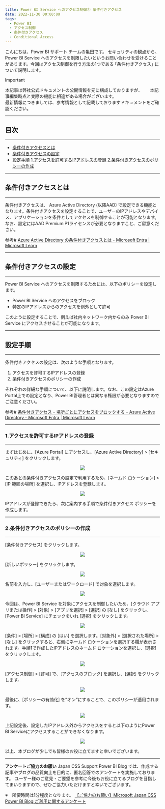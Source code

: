 ```yaml
---
title: Power BI Service へのアクセス制御① 条件付きアクセス
date: 2022-11-30 00:00:00 
tags:
  - Power BI　　
  - アクセス制御
  - 条件付きアクセス
  - Conditional Access
---
```


こんにちは、Power BI サポート チームの亀田です。
セキュリティの観点から、Power BI Service へのアクセスを制限したいというお問い合わせを受けることがあります。今回はアクセス制御を行う方法の1つである  ｢条件付きアクセス｣ について説明します。

<!-- more -->

> [!IMPORTANT]  
> 本記事は弊社公式ドキュメントの公開情報を元に構成しておりますが、　　
> 本記事編集時点と実際の機能に相違がある場合がございます。  
> 最新情報につきましては、参考情報として記載しておりますドキュメントをご確認ください。

---
## 目次
---
* [条件付きアクセスとは](#条件付きアクセスとは)
* [条件付きアクセスの設定](#条件付きアクセスの設定)
* [設定手順](#設定手順)
	[1.アクセスを許可するIPアドレスの登録](#1-アクセスを許可するIPアドレスの登録)
	[2.条件付きアクセスのポリシーの作成](#2-条件付きアクセスのポリシーの作成)

---
## 条件付きアクセスとは
---
条件付きアクセスは、 Azure Active Directory (以降AAD) で設定できる機能となります。条件付きアクセスを設定することで、ユーザーのIPアドレスやデバイス、アプリケーションを条件としてアクセスを制御することが可能となります。なお、設定にはAAD Premium P1ライセンスが必要となりますこと、ご留意ください。

参考# [Azure Active Directory の条件付きアクセスとは - Microsoft Entra | Microsoft Learn](https://learn.microsoft.com/ja-jp/azure/active-directory/conditional-access/overview)

---
## 条件付きアクセスの設定
---
Power BI Service へのアクセスを制限するためには、以下のポリシーを設定します。

* Power BI Service へのアクセスをブロック
* 特定のIPアドレスからのアクセスを例外として許可

このように設定することで、例えば社内ネットワーク内からのみ Power BI Service にアクセスさせることが可能になります。

---
## 設定手順
---
条件付きアクセスの設定は、次のような手順となります。

1. アクセスを許可するIPアドレスの登録
2. 条件付きアクセスのポリシーの作成

それぞれの詳細な手順について、以下に説明します。なお、この設定はAzure Portal上での設定となり、Power BI管理者とは異なる権限が必要となりますのでご注意ください。

参考# [条件付きアクセス - 場所ごとにアクセスをブロックする - Azure Active Directory - Microsoft Entra | Microsoft Learn](https://learn.microsoft.com/ja-jp/azure/active-directory/conditional-access/howto-conditional-access-policy-location)

---
### 1.アクセスを許可するIPアドレスの登録
---
まずはじめに、[Azure Portal] にアクセスし、[Azure Active Directory] > [セキュリティ] をクリックします。
<div align="center">
<img src="2022-11_アクセス制御-条件付きアクセス_fig01.png">
</div>  

このあとの条件付きアクセスの設定で利用するため、[ネームド ロケーション] > [IP 範囲の場所] を選択し、IPアドレスを登録します。
<div align="center">
<img src="2022-11_アクセス制御-条件付きアクセス_fig02.png">
</div>  

IPアドレスが登録できたら、次に案内する手順で条件付きアクセス ポリシーを作成します。

---
### 2.条件付きアクセスのポリシーの作成
---
[条件付きアクセス] をクリックします。
<div align="center">
<img src="2022-11_アクセス制御-条件付きアクセス_fig03.png">
</div>  

[新しいポリシー] をクリックします。
<div align="center">
<img src="2022-11_アクセス制御-条件付きアクセス_fig04.png">
</div>  

名前を入力し、[ユーザーまたはワークロード] で対象を選択します。
<div align="center">
<img src="2022-11_アクセス制御-条件付きアクセス_fig05.png">
</div>  

今回は、Power BI Service を対象にアクセスを制御したいため、[クラウド アプリまたは操作] > [対象] > [アプリを選択] > [選択] の [なし] をクリックし、[Power BI Service] にチェックをいれ [選択] をクリックします。
<div align="center">
<img src="2022-11_アクセス制御-条件付きアクセス_fig06.png">
</div>  

[条件] > [場所] > [構成] の [はい] を選択します。[対象外] > [選択された場所] > [なし] をクリックすると、右側にネームド ロケーションを選択する欄が表示されます。手順1で作成したIPアドレスのネームド ロケーションを選択し、[選択] をクリックします。
<div align="center">
<img src="2022-11_アクセス制御-条件付きアクセス_fig07.png">
</div>  

[アクセス制御] > [許可] で、[アクセスのブロック] を選択し、[選択] をクリックします。
<div align="center">
<img src="2022-11_アクセス制御-条件付きアクセス_fig08.png">
</div>  

最後に、[ポリシーの有効化] を”オン”にすることで、このポリシーが適用されます。
<div align="center">
<img src="2022-11_アクセス制御-条件付きアクセス_fig09.png">
</div>  

上記設定後、設定したIPアドレス外からアクセスをすると以下のようにPower BI Serviceにアクセスすることができなくなります。
<div align="center">
<img src="2022-11_アクセス制御-条件付きアクセス_fig10.png">
</div>  



以上、本ブログが少しでも皆様のお役に立てますと幸いでございます。

---

**アンケートご協力のお願い**
Japan CSS Support Power BI Blog では、作成する記事やブログの品質向上を目的に、匿名回答でのアンケートを実施しております。
ユーザー様のご意見・ご要望を参考に今後もお役に立てるブログを目指してまいりますので、ぜひご協力いただけますと幸いでございます。 

※　所要時間は1分程度となります。
[【ご協力のお願い】Microsoft Japan CSS Power BI Blog ご利用に関するアンケート](https://jpbap-sqlbi.github.io/blog/powerbi/pbi_blogsurvey2022/)